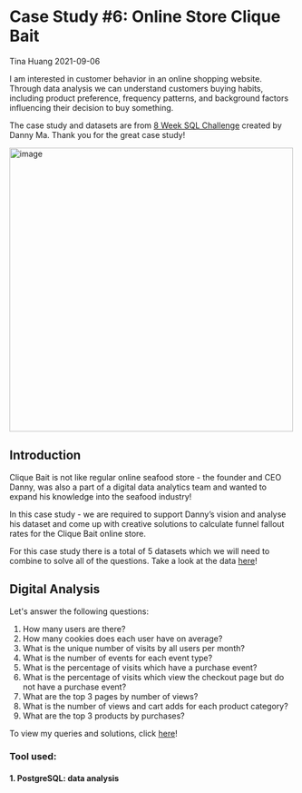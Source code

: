 # Case Study #6: Online Store Clique Bait
Tina Huang 2021-09-06 


I am interested in customer behavior in an online shopping website. Through data analysis we can understand customers buying habits, including product preference, frequency patterns, and background factors influencing their decision to buy something. <br>

The case study and datasets are from [8 Week SQL Challenge](https://8weeksqlchallenge.com/case-study-6/) created by Danny Ma. Thank you for the great case study!

<img width="500" alt="image" src="https://user-images.githubusercontent.com/61902789/132230660-4395d821-90fa-4733-9dba-87c101f77e60.png">

## Introduction

Clique Bait is not like regular online seafood store - the founder and CEO Danny, was also a part of a digital data analytics team and wanted to expand his knowledge into the seafood industry!

In this case study - we are required to support Danny’s vision and analyse his dataset and come up with creative solutions to calculate funnel fallout rates for the Clique Bait online store.

For this case study there is a total of 5 datasets which we will need to combine to solve all of the questions. Take a look at the data [here](https://github.com/ts756632/8_Week_SQL_Challenge/blob/main/Dataset.md)!

## Digital Analysis

Let's answer the following questions:

1. How many users are there?
2. How many cookies does each user have on average?
3. What is the unique number of visits by all users per month?
4. What is the number of events for each event type?
5. What is the percentage of visits which have a purchase event?
6. What is the percentage of visits which view the checkout page but do not have a purchase event?
7. What are the top 3 pages by number of views?
8. What is the number of views and cart adds for each product category?
9. What are the top 3 products by purchases?

To view my queries and solutions, click [here](https://github.com/ts756632/8_Week_SQL_Challenge/blob/main/Digital%20Analysis.md)! 

### Tool used:
#### 1. PostgreSQL: data analysis 


